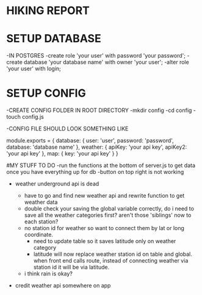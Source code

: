 # HIKING REPORT

# SETUP DATABASE
-IN POSTGRES
  -create role 'your user' with password 'your password';
  -create database 'your database name' with owner 'your user';
  -alter role 'your user' with login;
# SETUP CONFIG
-CREATE CONFIG FOLDER IN ROOT DIRECTORY
  -mkdir config
  -cd config
  -touch config.js

-CONFIG FILE SHOULD LOOK SOMETHING LIKE

  module.exports = {
  database: {
    user: 'user',
    password: 'password',
    database: 'database name'
  },
  weather: {
    apiKey: 'your api key',
    apiKey2: 'your api key'
  },
  map: {
    key: 'your api key'
  }
}


#MY STUFF TO DO
-run the functions at the bottom of server.js to get data once you have everything up for db
-button on top right is not working
- weather underground api is dead 
  - have to go and find new weather api and rewrite function to get weather data 
  - double check your saving the global variable correctly, do i need to save all the weather categories first? aren't those 'siblings' now to each station?
  - no station id for weather so want to connect them by lat or long coordinate. 
    - need to update table so it saves latitude only on weather category
    - latitude will now replace weather station id on table and global. when front end calls route, instead of connecting weather via station id it will be via latitude. 
  - i think rain is okay? 

- credit weather api somewhere on app
